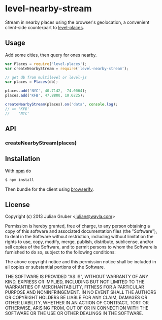 
# level-nearby-stream

Stream in nearby places using the browser's geolocation, a convenient
client-side counterpart to
[level-places](https://github.com/Wayla/level-places).

## Usage

Add some cities, then query for ones nearby.

```js
var Places = require('level-places');
var createNearbyStream = require('level-nearby-stream');

// get db from multilevel or level-js
var places = Places(db);

places.add('NYC', 40.7142, -74.0064);
places.add('KFB', 47.8800, 10.6225);

createNearbyStream(places).on('data', console.log);
// => 'KFB'
//    'NYC'
```

## API

### createNearbyStream(places)

## Installation

With [npm](http://npmjs.org) do

```bash
$ npm install 
```

Then bundle for the client using [browserify](http://browserify.org/).

## License

Copyright (c) 2013 Julian Gruber &lt;julian@wayla.com&gt;

Permission is hereby granted, free of charge, to any person obtaining a copy
of this software and associated documentation files (the "Software"), to deal
in the Software without restriction, including without limitation the rights
to use, copy, modify, merge, publish, distribute, sublicense, and/or sell
copies of the Software, and to permit persons to whom the Software is
furnished to do so, subject to the following conditions:

The above copyright notice and this permission notice shall be included in
all copies or substantial portions of the Software.

THE SOFTWARE IS PROVIDED "AS IS", WITHOUT WARRANTY OF ANY KIND, EXPRESS OR
IMPLIED, INCLUDING BUT NOT LIMITED TO THE WARRANTIES OF MERCHANTABILITY,
FITNESS FOR A PARTICULAR PURPOSE AND NONINFRINGEMENT. IN NO EVENT SHALL THE
AUTHORS OR COPYRIGHT HOLDERS BE LIABLE FOR ANY CLAIM, DAMAGES OR OTHER
LIABILITY, WHETHER IN AN ACTION OF CONTRACT, TORT OR OTHERWISE, ARISING FROM,
OUT OF OR IN CONNECTION WITH THE SOFTWARE OR THE USE OR OTHER DEALINGS IN
THE SOFTWARE.
